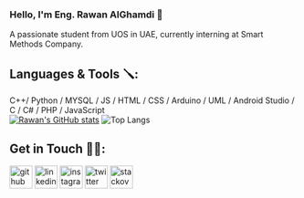 ### Hello, I'm Eng. Rawan AlGhamdi 👋
A passionate student from UOS in UAE, currently interning at Smart Methods Company.

## Languages & Tools 🪛:
C++/ Python / MYSQL / JS / HTML / CSS / Arduino / UML / Android Studio / C / C# / PHP / JavaScript  
[![Rawan's GitHub stats](https://github-readme-stats.vercel.app/api?username=ItsRawanMoha)](https://github.com/ItsRawanMoha/github-readme-stats) ![Top Langs](https://github-readme-stats.vercel.app/api/top-langs/?username=ItsRawanMOha&layout=compact)
  
## Get in Touch 👏🏻:
[<img src='https://cdn.jsdelivr.net/npm/simple-icons@3.0.1/icons/github.svg' alt='github' height='40'>](https://github.com/ItsRawanMoha)  [<img src='https://cdn.jsdelivr.net/npm/simple-icons@3.0.1/icons/linkedin.svg' alt='linkedin' height='40'>](https://www.linkedin.com/in/ItsRawanMoha/)  [<img src='https://cdn.jsdelivr.net/npm/simple-icons@3.0.1/icons/instagram.svg' alt='instagram' height='40'>](https://www.instagram.com/ItsRawanMoha/)  [<img src='https://cdn.jsdelivr.net/npm/simple-icons@3.0.1/icons/twitter.svg' alt='twitter' height='40'>](https://twitter.com/ItsRawanMoha)  [<img src='https://cdn.jsdelivr.net/npm/simple-icons@3.0.1/icons/stackoverflow.svg' alt='stackoverflow' height='40'>](https://stackoverflow.com/users/ItsRawanMoha)  

<!---
ItsRawanMoha/ItsRawanMoha is a ✨ special ✨ repository because its `README.md` (this file) appears on your GitHub profile.
You can click the Preview link to take a look at your changes.
--->
